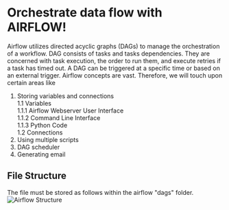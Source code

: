# Orchestrate data flow with AIRFLOW!
Airflow utilizes directed acyclic graphs (DAGs) to manage the orchestration of a workflow. 
DAG consists of tasks and tasks dependencies. They are concerned with task execution, the order to run them, and execute retries if a 
task has timed out. A DAG can be triggered at a specific time or based on an external trigger. Airflow concepts are vast. Therefore, 
we will touch upon certain areas like

1. Storing variables and connections<br>
   1.1 Variables<br>
	   1.1.1 Airflow Webserver User Interface<br>
	   1.1.2 Command Line Interface<br>
	   1.1.3 Python Code<br>
   1.2 Connections<br>
2. Using multiple scripts<br>
3. DAG scheduler<br>
4. Generating email<br>

## File Structure 
The file must be stored as follows within the airflow "dags" folder.<br>
![Airflow Structure](https://user-images.githubusercontent.com/64312327/159173544-a944a9dd-2b64-4824-bf2a-7a1731fc0b05.jpg)